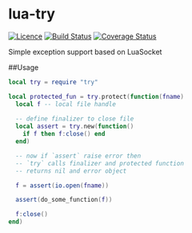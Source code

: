 lua-try
=======
[![Licence](http://img.shields.io/badge/Licence-MIT-brightgreen.svg)](LICENSE)
[![Build Status](https://travis-ci.org/moteus/lua-try.svg?branch=master)](https://travis-ci.org/moteus/lua-try)
[![Coverage Status](https://coveralls.io/repos/moteus/lua-try/badge.png?branch=master)](https://coveralls.io/r/moteus/lua-try?branch=master)

Simple exception support based on LuaSocket

##Usage
```Lua
local try = require "try"

local protected_fun = try.protect(function(fname)
  local f -- local file handle
  
  -- define finalizer to close file
  local assert = try.new(function()
    if f then f:close() end
  end)

  -- now if `assert` raise error then
  -- `try` calls finalizer and protected function
  -- returns nil and error object

  f = assert(io.open(fname))

  assert(do_some_function(f))

  f:close()
end)

```
